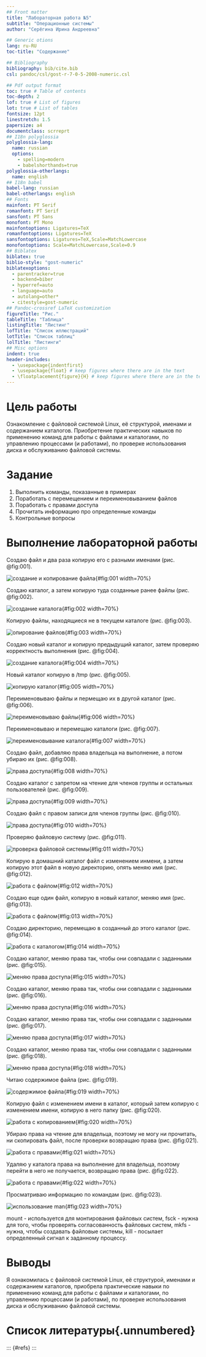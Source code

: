 ```yaml
---
## Front matter
title: "Лабораторная работа №5"
subtitle: "Операционные системы"
author: "Серёгина Ирина Андреевна"

## Generic otions
lang: ru-RU
toc-title: "Содержание"

## Bibliography
bibliography: bib/cite.bib
csl: pandoc/csl/gost-r-7-0-5-2008-numeric.csl

## Pdf output format
toc: true # Table of contents
toc-depth: 2
lof: true # List of figures
lot: true # List of tables
fontsize: 12pt
linestretch: 1.5
papersize: a4
documentclass: scrreprt
## I18n polyglossia
polyglossia-lang:
  name: russian
  options:
	- spelling=modern
	- babelshorthands=true
polyglossia-otherlangs:
  name: english
## I18n babel
babel-lang: russian
babel-otherlangs: english
## Fonts
mainfont: PT Serif
romanfont: PT Serif
sansfont: PT Sans
monofont: PT Mono
mainfontoptions: Ligatures=TeX
romanfontoptions: Ligatures=TeX
sansfontoptions: Ligatures=TeX,Scale=MatchLowercase
monofontoptions: Scale=MatchLowercase,Scale=0.9
## Biblatex
biblatex: true
biblio-style: "gost-numeric"
biblatexoptions:
  - parentracker=true
  - backend=biber
  - hyperref=auto
  - language=auto
  - autolang=other*
  - citestyle=gost-numeric
## Pandoc-crossref LaTeX customization
figureTitle: "Рис."
tableTitle: "Таблица"
listingTitle: "Листинг"
lofTitle: "Список иллюстраций"
lotTitle: "Список таблиц"
lolTitle: "Листинги"
## Misc options
indent: true
header-includes:
  - \usepackage{indentfirst}
  - \usepackage{float} # keep figures where there are in the text
  - \floatplacement{figure}{H} # keep figures where there are in the text
---
```


# Цель работы

Ознакомление с файловой системой Linux, её структурой, именами и содержанием каталогов. Приобретение практических навыков по применению команд для работы с файлами и каталогами, по управлению процессами (и работами),
по проверке использования диска и обслуживанию файловой системы. 

# Задание

1. Выполнить команды, показанные в примерах 
2. Поработать с перемещением и переименовыванием файлов 
3. Поработать с правами доступа
4. Прочитать информацию про определенные команды 
5. Контрольные вопросы

# Выполнение лабораторной работы

Создаю файл и два раза копирую его с разными именами (рис. @fig:001).

![создание и копирование файла](image/1.png){#fig:001 width=70%}

Создаю каталог, а затем копирую туда созданные ранее файлы (рис. @fig:002).

![создание каталога](image/2.png){#fig:002 width=70%}

Копирую файлы, находящиеся не в текущем каталоге (рис. @fig:003).

![опирование файлов](image/3.png){#fig:003 width=70%}

Создаю новый каталог и копирую предыдущий каталог, затем проверяю корректность выполнения (рис. @fig:004).

![создание каталога](image/4.png){#fig:004 width=70%}

Новый каталог копирую в /tmp (рис. @fig:005).

![копирую каталог](image/5.png){#fig:005 width=70%}

Переименовываю файлы и пермещаю их в другой каталог (рис. @fig:006).

![переименовываю файлы](image/6.png){#fig:006 width=70%}

Переименовываю и перемещаю каталоги (рис. @fig:007).

![переименовывание каталога](image/7.png){#fig:007 width=70%}

Создаю файл, добавляю права владельца на выполнение, а потом убираю их (рис. @fig:008).

![права доступа](image/8.png){#fig:008 width=70%}

Создаю каталог с запретом на чтение для членов группы и остальных пользователей (рис. @fig:009).

![права доступа](image/9.png){#fig:009 width=70%}

Создаю файл с правом записи для членов группы (рис. @fig:010).

![права доступа](image/10.png){#fig:010 width=70%}

Проверяю файловую систему (рис. @fig:011).

![проверка файловой системы](image/11.png){#fig:011 width=70%}

Копирую в домашний каталог файл с изменением инмени, а затем копирую этот файл в новую директорию, опять меняю имя (рис. @fig:012).

![работа с файлом](image/12.png){#fig:012 width=70%}

Создаю еще один файл, копирую в новый каталог, меняю имя (рис. @fig:013).

![работа с файлом](image/13.png){#fig:013 width=70%}

Создаю директорию, перемещаю в созданный до этого каталог (рис. @fig:014).

![работа с каталогом](image/14.png){#fig:014 width=70%}

Создаю каталог, меняю права так, чтобы они совпадали с заданными (рис. @fig:015).

![меняю права доступа](image/15.png){#fig:015 width=70%}

Создаю каталог, меняю права так, чтобы они совпадали с заданными (рис. @fig:016).

![меняю права доступа](image/16.png){#fig:016 width=70%}


Создаю каталог, меняю права так, чтобы они совпадали с заданными (рис. @fig:017).

![меняю права доступа](image/17.png){#fig:017 width=70%}


Создаю каталог, меняю права так, чтобы они совпадали с заданными (рис. @fig:018).

![меняю права доступа](image/18.png){#fig:018 width=70%}

Читаю содержимое файла (рис. @fig:019).

![содержимое файла](image/19.png){#fig:019 width=70%}

Копирую файл с изменением имени в каталог, который затем копирую с изменением имени, копирую в него папку (рис. @fig:020).

![работа с копированием](image/20.png){#fig:020 width=70%}

Убираю права на чтение для владельца, поэтому не могу ни прочитать, ни скопировать файл, после проверки возвращаю права (рис. @fig:021).

![работа с правами](image/21.png){#fig:021 width=70%}

Удаляю у каталога права на выполнение для владельца, поэтому перейти в него не получается, возвращаю права (рис. @fig:022).

![работа с правами](image/22.png){#fig:022 width=70%}

Просматриваю информацию по командам (рис. @fig:023).

![использование man](image/23.png){#fig:023 width=70%}

mount - используется для монтирования файловых систем, fsck - нужна для того, чтобы проверять согласованность файловых систем, mkfs - нужна, чтобы создавать файловые системы, kill - посылает определенный сигнал к заданному процессу.


# Выводы

Я ознакомилась с файловой системой Linux, её структурой, именами и содержанием каталогов, приобрела практические навыки по применению команд для работы с файлами и каталогами, по управлению процессами (и работами),
по проверке использования диска и обслуживанию файловой системы. 

# Список литературы{.unnumbered}

::: {#refs}
:::
